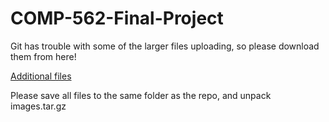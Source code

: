 # COMP-562-Final-Project

Git has trouble with some of the larger files uploading, so please download them from here!

[Additional files](https://drive.google.com/drive/folders/1xtNxAyKZ6nFRGwea-p2nYs3ocdiNl35l?usp=sharing)

Please save all files to the same folder as the repo, and unpack images.tar.gz
